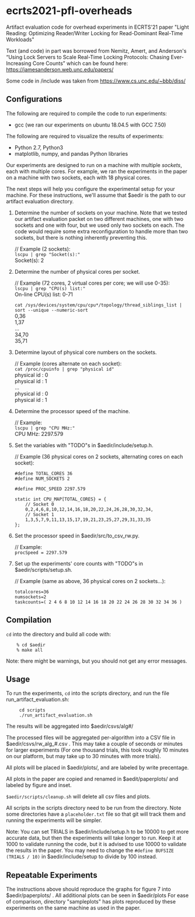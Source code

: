 # ecrts2021-pfl-overheads
Artifact evaluation code for overhead experiments in ECRTS'21 paper "Light Reading: Optimizing Reader/Writer Locking for Read-Dominant Real-Time Workloads" 

Text (and code) in part was borrowed from Nemitz, Amert, and Anderson's 
“Using Lock Servers to Scale Real-Time Locking Protocols: Chasing Ever-Increasing Core Counts” 
which can be found here: https://jamesanderson.web.unc.edu/papers/

Some code in /include was taken from https://www.cs.unc.edu/~bbb/diss/

## Configurations

The following are required to compile the code to run experiments:
* gcc (we ran our experiments on ubuntu 18.04.5 with GCC 7.50)

The following are required to visualize the results of experiments:
* Python 2.7, Python3
* matplotlib, numpy, and pandas Python libraries

Our experiments are designed to run on a machine with multiple *sockets*,
each with multiple cores.  For example, we ran the experiments in the paper
on a machine with two sockets, each with 18 physical cores.

The next steps will help you configure the experimental setup for your machine.
For these instructions, we'll assume that $aedir is the path to our
artifact evaluation directory.

1. Determine the number of sockets on your machine.  Note that we tested
   our artifact evaluation packet on two different machines, one with two
   sockets and one with four, but we used only two sockets on each.  The
   code would require some extra reconfiguration to handle more than two
   sockets, but there is nothing inherently preventing this.    

    // Example (2 sockets):  
    `lscpu | grep "Socket(s):"`    
    Socket(s):             2  

2. Determine the number of physical cores per socket.    

    // Example (72 cores, 2 virtual cores per core; we will use 0-35):  
    `lscpu | grep "CPU(s) list:"`  
    On-line CPU(s) list:   0-71  

    `cat /sys/devices/system/cpu/cpu*/topology/thread_siblings_list | sort --unique --numeric-sort`  
    0,36    
    1,37    
    ...    
    34,70    
    35,71    

3. Determine layout of physical core numbers on the sockets.    

    // Example (cores alternate on each socket):    
    `cat /proc/cpuinfo | grep "physical id"`    
    physical id     : 0    
    physical id     : 1    
    ...    
    physical id     : 0    
    physical id     : 1    

4. Determine the processor speed of the machine.    

    // Example:    
    `lscpu | grep "CPU MHz:"`    
    CPU MHz:               2297.579    
    
5. Set the variables with "TODO"s in $aedir/include/setup.h.    

    // Example (36 physical cores on 2 sockets, alternating cores on each socket):    
    ```
    #define TOTAL_CORES 36    
    #define NUM_SOCKETS 2    
    
    #define PROC_SPEED 2297.579    

    static int CPU_MAP[TOTAL_CORES} = {
        // Socket 0
        0,2,4,6,8,10,12,14,16,18,20,22,24,26,28,30,32,34,
        // Socket 1
        1,3,5,7,9,11,13,15,17,19,21,23,25,27,29,31,33,35
    };
    ```

6. Set the processor speed in $aedir/src/to_csv_rw.py.    

    // Example:    
    `procSpeed = 2297.579`    
    
7. Set up the experiments' core counts with "TODO"s in $aedir/scripts/setup.sh.    

    // Example (same as above, 36 physical cores on 2 sockets...):    
    ```
    totalcores=36    
    numsockets=2    
    taskcounts=( 2 4 6 8 10 12 14 16 18 20 22 24 26 28 30 32 34 36 )    
    ```

## Compilation

`cd` into the directory and build all code with:    
```
    % cd $aedir
    % make all
```

Note: there might be warnings, but you should not get any error messages.    

## Usage

To run the experiments, `cd` into the scripts directory, and run
the file run_artifact_evaluation.sh:
```
     cd scripts
     ./run_artifact_evaluation.sh
```

The results will be aggregated into $aedir/csvs/alg#/     

The processed files will be aggregated per-algorithm into a CSV file
in $aedir/csvs/rw_alg_#.csv . This may take a couple of seconds or 
minutes for larger experiments (For one thousand trials, this took roughly 10 minutes
on our platform, but may take up to 30 minutes with more trials).

All plots will be placed in $aedir/plots/, and are labeled
by write precentage.

All plots in the paper are copied and renamed in $aedit/paperplots/
and labeled by figure and inset.

`$aedir/scripts/cleanup.sh` will delete all csv files and plots.

All scripts in the scripts directory need to be run from the directory.
Note some directories have a `placeholder.txt` file so that git will track
them and running the experiments will be simpler.

Note: You can set TRIALS in $aedir/include/setup.h to be 10000 to get more
accurate data, but then the experiments will take longer to run.  Keep it
at 1000 to validate running the code, but it is advised to use 10000 to
validate the results in the paper. You may need to change the `#define BUFSIZE (TRIALS / 10)`
in $aedir/include/setup to divide by 100 instead.


## Repeatable Experiments          

The instructions above should reproduce the graphs for figure 7
into $aedir/paperplots/ . All additional plots can be seen in $aedir/plots
For ease of comparison, directory "sampleplots" has plots reproduced by these 
experiments on the same machine as used in the paper.
